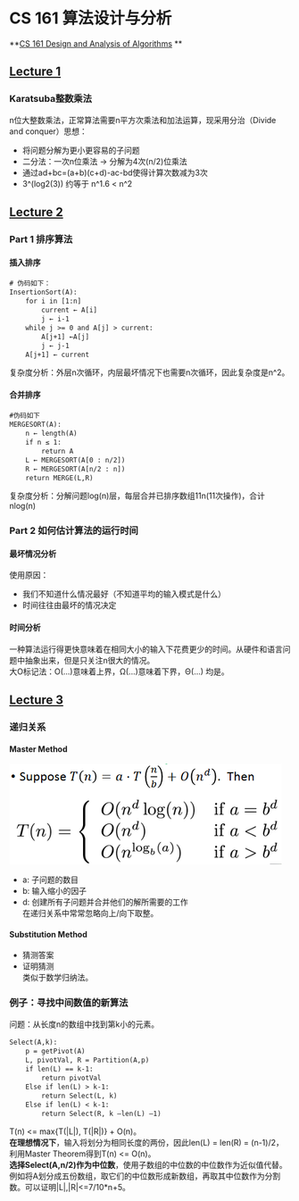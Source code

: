 # CS 161 算法设计与分析
**[CS 161 Design and Analysis of Algorithms](https://web.stanford.edu/class/cs161/) **

## [Lecture 1](https://web.stanford.edu/class/cs161/Lecture1.pdf)
### Karatsuba整数乘法
n位大整数乘法，正常算法需要n平方次乘法和加法运算，现采用分治（Divide and conquer）思想：  
* 将问题分解为更小更容易的子问题
* 二分法：一次n位乘法 -> 分解为4次(n/2)位乘法
* 通过ad+bc=(a+b)(c+d)-ac-bd使得计算次数减为3次
* 3^(log2(3)) 约等于 n^1.6 < n^2

## [Lecture 2](https://web.stanford.edu/class/cs161/Lecture2.pdf)
### Part 1 排序算法
#### 插入排序
```
# 伪码如下：
InsertionSort(A):    
	for i in [1:n]
		current ← A[i]
		j ← i-1
	while j >= 0 and A[j] > current:
		A[j+1] ←A[j]
		j ← j-1
	A[j+1] ← current
```
复杂度分析：外层n次循环，内层最坏情况下也需要n次循环，因此复杂度是n^2。
#### 合并排序
```
#伪码如下
MERGESORT(A):
    n ← length(A)
    if n ≤ 1:
        return A
    L ← MERGESORT(A[0 : n/2])
    R ← MERGESORT(A[n/2 : n])
    return MERGE(L,R)
```
复杂度分析：分解问题log(n)层，每层合并已排序数组11n(11次操作)，合计nlog(n)

### Part 2 如何估计算法的运行时间
#### 最坏情况分析
使用原因：  
* 我们不知道什么情况最好（不知道平均的输入模式是什么）
* 时间往往由最坏的情况决定  

#### 时间分析
一种算法运行得更快意味着在相同大小的输入下花费更少的时间。从硬件和语言问题中抽象出来，但是只关注n很大的情况。  
大O标记法：O(...)意味着上界，Ω(...)意味着下界，Θ(...) 均是。

## [Lecture 3](https://web.stanford.edu/class/cs161/Lecture3.pdf)
### 递归关系
#### Master Method
![Master Method](CS161_pic/3-1.png)  
* a: 子问题的数目
* b: 输入缩小的因子
* d: 创建所有子问题并合并他们的解所需要的工作  
在递归关系中常常忽略向上/向下取整。

#### Substitution Method
* 猜测答案
* 证明猜测  
类似于数学归纳法。  

### 例子：寻找中间数值的新算法
问题：从长度n的数组中找到第k小的元素。  
```
Select(A,k): 
    p = getPivot(A)
    L, pivotVal, R = Partition(A,p)
    if len(L) == k-1:
    	return pivotVal
    Else if len(L) > k-1:
    	return Select(L, k)
    Else if len(L) < k-1:
    	return Select(R, k –len(L) –1)
```
T(n) <= max{T(|L|), T(|R|)} + O(n)。  
**在理想情况下**，输入将划分为相同长度的两份，因此len(L) = len(R) = (n-1)/2，利用Master Theorem得到T(n) <= O(n)。  
**选择Select(A,n/2)作为中位数**，使用子数组的中位数的中位数作为近似值代替。例如将A划分成五份数组，取它们的中位数形成新数组，再取其中位数作为分割数。可以证明|L|,|R|<=7/10*n+5。  
